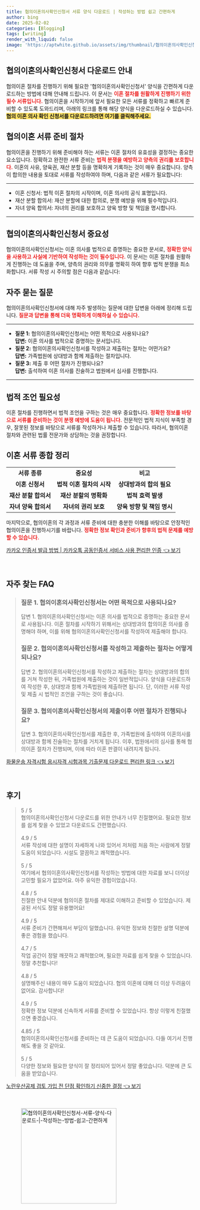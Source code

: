 ```yaml
---
title: 협의이혼의사확인신청서 서류 양식 다운로드 | 작성하는 방법 쉽고 간편하게
author: bing
date: 2025-02-02
categories: [Blogging]
tags: [writing]
render_with_liquid: false
image: 'https://aptwhite.github.io/assets/img/thumbnail/협의이혼의사확인신청서-서류-양식-다운로드-|-작성하는-방법-쉽고-간편하게.webp'
---
```



<h2 id='협의이혼의사확인신청서다운로드안내'>협의이혼의사확인신청서 다운로드 안내</h2>

<p>협의이혼 절차를 진행하기 위해 필요한 '협의이혼의사확인신청서' 양식을 간편하게 다운로드하는 방법에 대해 안내해 드립니다. 이 문서는 <b><span style="color: #ee2323;">이혼 절차를 원활하게 진행하기 위한 필수 서류입니다.</span></b> 협의이혼을 시작하기에 앞서 필요한 모든 서류를 정확하고 빠르게 준비할 수 있도록 도와드리며, 아래의 링크를 통해 해당 양식을 다운로드하실 수 있습니다. <b><span style="background-color: #ffe066;">협의 이혼 의사 확인 신청서를 다운로드하려면 여기를 클릭해주세요.</span></b></p>

<h2 id='협의이혼서류준비절차'>협의이혼 서류 준비 절차</h2>

<p>협의이혼을 진행하기 위해 준비해야 하는 서류는 이혼 절차의 유효성을 결정하는 중요한 요소입니다. 정확하고 완전한 서류 준비는 <b><span style="color: #ee2323;">법적 분쟁을 예방하고 양측의 권리를 보호합니다.</span></b> 이혼의 사유, 양육권, 재산 분할 등을 명확하게 기록하는 것이 매우 중요합니다. 양측이 합의한 내용을 토대로 서류를 작성하여야 하며, 다음과 같은 서류가 필요합니다:</p>

<hr />

<ul>
    <li>이혼 신청서: 법적 이혼 절차의 시작이며, 이혼 의사의 공식 표명입니다.</li>
    <li>재산 분할 합의서: 재산 분할에 대한 합의로, 분쟁 예방을 위해 필수적입니다.</li>
    <li>자녀 양육 합의서: 자녀의 권리를 보호하고 양육 방향 및 책임을 명시합니다.</li>
</ul>

<hr />

<h2 id='협의이혼의사확인신청서중요성'>협의이혼의사확인신청서 중요성</h2>

<p>협의이혼의사확인신청서는 이혼 의사를 법적으로 증명하는 중요한 문서로, <b><span style="color: #ee2323;">정확한 양식을 사용하고 사실에 기반하여 작성하는 것이 필수입니다.</span></b> 이 문서는 이혼 절차를 원활하게 진행하는 데 도움을 주며, 양측의 권리와 의무를 명확히 하여 향후 법적 분쟁을 최소화합니다. 서류 작성 시 주의할 점은 다음과 같습니다:</p>

<h2 id='자주묻는질문'>자주 묻는 질문</h2>

<p>협의이혼의사확인신청서에 대해 자주 발생하는 질문에 대한 답변을 아래에 정리해 드립니다. <b><span style="color: #ee2323;">질문과 답변을 통해 더욱 명확하게 이해하실 수 있습니다.</span></b></p>

<hr />

<ul>
    <li><b>질문 1:</b> 협의이혼의사확인신청서는 어떤 목적으로 사용되나요? <br> <b>답변:</b> 이혼 의사를 법적으로 증명하는 문서입니다.</li>
    <li><b>질문 2:</b> 협의이혼의사확인신청서를 작성하고 제출하는 절차는 어떤가요? <br> <b>답변:</b> 가족법원에 상대방과 함께 제출하는 절차입니다.</li>
    <li><b>질문 3:</b> 제출 후 어떤 절차가 진행되나요? <br> <b>답변:</b> 출석하여 이혼 의사를 진술하고 법원에서 심사를 진행합니다.</li>
</ul>

<hr />

<h2 id='법적조언필요성'>법적 조언 필요성</h2>

<p>이혼 절차를 진행하면서 법적 조언을 구하는 것은 매우 중요합니다. <b><span style="color: #ee2323;">정확한 정보를 바탕으로 서류를 준비하는 것이 분쟁 예방에 도움이 됩니다.</span></b> 전문적인 법적 지식이 부족할 경우, 잘못된 정보를 바탕으로 서류를 작성하거나 제출할 수 있습니다. 따라서, 협의이혼 절차와 관련된 법률 전문가와 상담하는 것을 권장합니다.</p>

<h2 id='이혼서류종합정리'>이혼 서류 종합 정리</h2>

<table>
    <tr>
        <td style="text-align: center; height: 17px;"><b>서류 종류</b></td>
        <td style="text-align: center; height: 17px;"><b>중요성</b></td>
        <td style="text-align: center; height: 17px;"><b>비고</b></td>
    </tr>
    <tr>
        <td style="text-align: center; height: 17px;"><b>이혼 신청서</b></td>
        <td style="text-align: center; height: 17px;"><b>법적 이혼 절차의 시작</b></td>
        <td style="text-align: center; height: 17px;"><b>상대방과의 합의 필요</b></td>
    </tr>
    <tr>
        <td style="text-align: center; height: 17px;"><b>재산 분할 합의서</b></td>
        <td style="text-align: center; height: 17px;"><b>재산 분할의 명확화</b></td>
        <td style="text-align: center; height: 17px;"><b>법적 효력 발생</b></td>
    </tr>
    <tr>
        <td style="text-align: center; height: 17px;"><b>자녀 양육 합의서</b></td>
        <td style="text-align: center; height: 17px;"><b>자녀의 권리 보호</b></td>
        <td style="text-align: center; height: 17px;"><b>양육 방향 및 책임 명시</b></td>
    </tr>
</table>

<p>마지막으로, 협의이혼의 각 과정과 서류 준비에 대한 충분한 이해를 바탕으로 안정적인 협의이혼을 진행하시기를 바랍니다. <b><span style="color: #ee2323;">정확한 정보 확인과 준비가 향후의 법적 문제를 예방할 수 있습니다.</span></b></p>


<p><a class="click-button" title="카카오 인증서 발급 방법 | 카카오톡 공동인증서 서비스 사용 편리한 인증" href="https://aptwhite.github.io/posts/%EC%B9%B4%EC%B9%B4%EC%98%A4-%EC%9D%B8%EC%A6%9D%EC%84%9C-%EB%B0%9C%EA%B8%89-%EB%B0%A9%EB%B2%95-%EC%B9%B4%EC%B9%B4%EC%98%A4%ED%86%A1-%EA%B3%B5%EB%8F%99%EC%9D%B8%EC%A6%9D%EC%84%9C-%EC%84%9C%EB%B9%84%EC%8A%A4-%EC%82%AC%EC%9A%A9-%ED%8E%B8%EB%A6%AC%ED%95%9C-%EC%9D%B8%EC%A6%9D/" rel="dofollow">카카오 인증서 발급 방법 | 카카오톡 공동인증서 서비스 사용 편리한 인증 👈 보기</a></p><br>
<h2 id='자주_찾는_FAQ'>자주 찾는 FAQ</h2>
<div itemscope="" itemtype="https://schema.org/FAQPage"> 
<blockquote> 
<div itemscope="" itemprop="mainEntity" itemtype="https://schema.org/Question"> 
<h3 itemprop="name">질문 1. 협의이혼의사확인신청서는 어떤 목적으로 사용되나요?</h3> 
<div itemscope="" itemprop="acceptedAnswer" itemtype="https://schema.org/Answer"> 
<span itemprop="text"> 
<p>답변 1. 협의이혼의사확인신청서는 이혼 의사를 법적으로 증명하는 중요한 문서로 사용됩니다. 이혼 절차를 시작하기 위해서는 상대방과의 합의이혼 의사를 증명해야 하며, 이를 위해 협의이혼의사확인신청서를 작성하여 제출해야 합니다.</p> 
</span> 
</div> 
</div> 

<div itemscope="" itemprop="mainEntity" itemtype="https://schema.org/Question"> 
<h3 itemprop="name">질문 2. 협의이혼의사확인신청서를 작성하고 제출하는 절차는 어떻게 되나요?</h3> 
<div itemscope="" itemprop="acceptedAnswer" itemtype="https://schema.org/Answer"> 
<span itemprop="text"> 
<p>답변 2. 협의이혼의사확인신청서를 작성하고 제출하는 절차는 상대방과의 합의를 거쳐 작성한 뒤, 가족법원에 제출하는 것이 일반적입니다. 양식을 다운로드하여 작성한 후, 상대방과 함께 가족법원에 제출하면 됩니다. 단, 이러한 서류 작성 및 제출 시 법적인 조언을 구하는 것이 좋습니다.</p> 
</span> 
</div> 
</div> 

<div itemscope="" itemprop="mainEntity" itemtype="https://schema.org/Question"> 
<h3 itemprop="name">질문 3. 협의이혼의사확인신청서의 제출이후 어떤 절차가 진행되나요?</h3> 
<div itemscope="" itemprop="acceptedAnswer" itemtype="https://schema.org/Answer"> 
<span itemprop="text"> 
<p>답변 3. 협의이혼의사확인신청서를 제출한 후, 가족법원에 출석하여 이혼의사를 상대방과 함께 진술하는 절차를 거치게 됩니다. 이후, 법원에서의 심사를 통해 협의이혼 절차가 진행되며, 이에 따라 이혼 판결이 내려지게 됩니다.</p> 
</span> 
</div> 
</div> 
</blockquote> 
</div>
<p><a class="click-button" title="화물운송 자격시험 응시자격 시험과목 기출문제 다운로드 편리한 링크" href="https://aptwhite.github.io/posts/%ED%99%94%EB%AC%BC%EC%9A%B4%EC%86%A1-%EC%9E%90%EA%B2%A9%EC%8B%9C%ED%97%98-%EC%9D%91%EC%8B%9C%EC%9E%90%EA%B2%A9-%EC%8B%9C%ED%97%98%EA%B3%BC%EB%AA%A9-%EA%B8%B0%EC%B6%9C%EB%AC%B8%EC%A0%9C-%EB%8B%A4%EC%9A%B4%EB%A1%9C%EB%93%9C-%ED%8E%B8%EB%A6%AC%ED%95%9C-%EB%A7%81%ED%81%AC/" rel="dofollow">화물운송 자격시험 응시자격 시험과목 기출문제 다운로드 편리한 링크 👈 보기</a></p><br>
<h2 id='후기'>후기</h2>
<div itemscope itemtype="https://schema.org/Product">
  <blockquote>
  <div itemprop="review" itemscope itemtype="https://schema.org/Review">
      <div itemprop="reviewRating" itemscope itemtype="https://schema.org/Rating"> <span itemprop="ratingValue">5</span> / <span itemprop="bestRating">5</span> </div>
      <span itemprop="reviewBody">협의이혼의사확인신청서 다운로드를 위한 안내가 너무 친절했어요. 필요한 정보를 쉽게 찾을 수 있었고 다운로드도 간편했습니다.</span>
  </div>
  <br>
  <div itemprop="review" itemscope itemtype="https://schema.org/Review">
      <div itemprop="reviewRating" itemscope itemtype="https://schema.org/Rating"> <span itemprop="ratingValue">4.9</span> / <span itemprop="bestRating">5</span> </div>
      <span itemprop="reviewBody">서류 작성에 대한 설명이 자세하게 나와 있어서 저처럼 처음 하는 사람에게 정말 도움이 되었습니다. 시설도 깔끔하고 쾌적했습니다.</span>
  </div>
  <br>
  <div itemprop="review" itemscope itemtype="https://schema.org/Review">
      <div itemprop="reviewRating" itemscope itemtype="https://schema.org/Rating"> <span itemprop="ratingValue">5</span> / <span itemprop="bestRating">5</span> </div>
      <span itemprop="reviewBody">여기에서 협의이혼의사확인신청서를 작성하는 방법에 대한 자료를 보니 더이상 고민할 필요가 없었어요. 아주 유익한 경험이었습니다.</span>
  </div>
  <br>
  <div itemprop="review" itemscope itemtype="https://schema.org/Review">
      <div itemprop="reviewRating" itemscope itemtype="https://schema.org/Rating"> <span itemprop="ratingValue">4.8</span> / <span itemprop="bestRating">5</span> </div>
      <span itemprop="reviewBody">친절한 안내 덕분에 협의이혼 절차를 제대로 이해하고 준비할 수 있었습니다. 제공된 서식도 정말 유용했어요!</span>
  </div>
  <br>
  <div itemprop="review" itemscope itemtype="https://schema.org/Review">
      <div itemprop="reviewRating" itemscope itemtype="https://schema.org/Rating"> <span itemprop="ratingValue">4.9</span> / <span itemprop="bestRating">5</span> </div>
      <span itemprop="reviewBody">서류 준비가 간편해져서 부담이 덜했습니다. 유익한 정보와 친절한 설명 덕분에 좋은 경험을 했습니다.</span>
  </div>
  <br>
  <div itemprop="review" itemscope itemtype="https://schema.org/Review">
      <div itemprop="reviewRating" itemscope itemtype="https://schema.org/Rating"> <span itemprop="ratingValue">4.7</span> / <span itemprop="bestRating">5</span> </div>
      <span itemprop="reviewBody">작업 공간이 정말 깨끗하고 쾌적했으며, 필요한 자료를 쉽게 찾을 수 있었습니다. 정말 추천합니다!</span>
  </div>
  <br>
  <div itemprop="review" itemscope itemtype="https://schema.org/Review">
      <div itemprop="reviewRating" itemscope itemtype="https://schema.org/Rating"> <span itemprop="ratingValue">4.8</span> / <span itemprop="bestRating">5</span> </div>
      <span itemprop="reviewBody">설명해주신 내용이 매우 도움이 되었습니다. 협의 이혼에 대해 더 이상 두려움이 없어요. 감사합니다!</span>
  </div>
  <br>
  <div itemprop="review" itemscope itemtype="https://schema.org/Review">
      <div itemprop="reviewRating" itemscope itemtype="https://schema.org/Rating"> <span itemprop="ratingValue">4.9</span> / <span itemprop="bestRating">5</span> </div>
      <span itemprop="reviewBody">정확한 정보 덕분에 신속하게 서류를 준비할 수 있었습니다. 항상 이렇게 친절했으면 좋겠습니다.</span>
  </div>
  <br>
  <div itemprop="review" itemscope itemtype="https://schema.org/Review">
      <div itemprop="reviewRating" itemscope itemtype="https://schema.org/Rating"> <span itemprop="ratingValue">4.85</span> / <span itemprop="bestRating">5</span> </div>
      <span itemprop="reviewBody">협의이혼의사확인신청서를 준비하는 데 큰 도움이 되었습니다. 다들 여기서 진행해도 좋을 것 같아요.</span>
  </div>
  <br>
  <div itemprop="review" itemscope itemtype="https://schema.org/Review">
      <div itemprop="reviewRating" itemscope itemtype="https://schema.org/Rating"> <span itemprop="ratingValue">5</span> / <span itemprop="bestRating">5</span> </div>
      <span itemprop="reviewBody">다양한 정보와 필요한 양식이 잘 정리되어 있어서 정말 좋았습니다. 덕분에 큰 도움을 받았습니다.</span>
  </div>
  </blockquote>
</div>
<p><a class="click-button" title="노란우산공제 검토 가입 전 단점 확인하기 신중한 결정" href="https://aptwhite.github.io/posts/%EB%85%B8%EB%9E%80%EC%9A%B0%EC%82%B0%EA%B3%B5%EC%A0%9C-%EA%B2%80%ED%86%A0-%EA%B0%80%EC%9E%85-%EC%A0%84-%EB%8B%A8%EC%A0%90-%ED%99%95%EC%9D%B8%ED%95%98%EA%B8%B0-%EC%8B%A0%EC%A4%91%ED%95%9C-%EA%B2%B0%EC%A0%95/" rel="dofollow">노란우산공제 검토 가입 전 단점 확인하기 신중한 결정 👈 보기</a></p><br>
<figure class="image"><img src="https://aptwhite.github.io/assets/img/thumbnail/협의이혼의사확인신청서-서류-양식-다운로드-|-작성하는-방법-쉽고-간편하게.webp" alt="협의이혼의사확인신청서-서류-양식-다운로드-|-작성하는-방법-쉽고-간편하게" width="256" height="256"></figure>